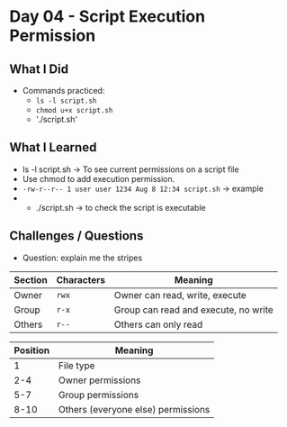 # Day 04 - Script Execution Permission

## What I Did
- Commands practiced:
  - `ls -l script.sh`
  - `chmod u+x script.sh`
  - './script.sh'

## What I Learned
- ls -l script.sh -> To see current permissions on a script file
- Use chmod to add execution permission.
- `-rw-r--r-- 1 user user 1234 Aug 8 12:34 script.sh` -> example
- - ./script.sh -> to check the script is executable 

## Challenges / Questions
- Question: explain me the stripes
  
| Section | Characters | Meaning                              |
| ------- | ---------- | ------------------------------------ |
| Owner   | `rwx`      | Owner can read, write, execute       |
| Group   | `r-x`      | Group can read and execute, no write |
| Others  | `r--`      | Others can only read                 |


| Position | Meaning                            |
| -------- | ---------------------------------- |
| 1        | File type                          |
| 2-4      | Owner permissions                  |
| 5-7      | Group permissions                  |
| 8-10     | Others (everyone else) permissions |


